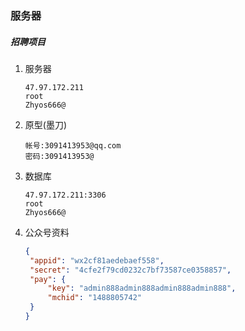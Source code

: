 ### 服务器

##### 招聘项目

1. 服务器

   ```
   47.97.172.211
   root
   Zhyos666@
   ```

2. 原型(墨刀)

   ```
   帐号:3091413953@qq.com
   密码:3091413953@
   ```

3. 数据库

   ```
   47.97.172.211:3306
   root
   Zhyos666@
   ```

4. 公众号资料

   ```json
   {  
    "appid": "wx2cf81aedebaef558",
    "secret": "4cfe2f79cd0232c7bf73587ce0358857",
    "pay": {
        "key": "admin888admin888admin888admin888",
        "mchid": "1488805742"
    }
   }
   ```

   

